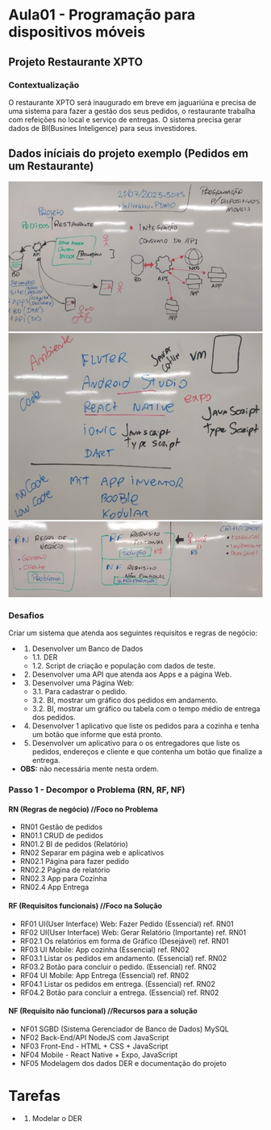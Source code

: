 # Aula01 - Programação para dispositivos móveis

## Projeto Restaurante XPTO

### Contextualização
O restaurante XPTO será inaugurado em breve em jaguariúna e precisa de uma sistema para fazer a gestão dos seus pedidos, o restaurante trabalha com refeições no local e serviço de entregas. O sistema precisa gerar dados de BI(Busines Inteligence) para seus investidores.

## Dados iníciais do projeto exemplo (Pedidos em um Restaurante)

![Lousa1](./lousa1.jpg)
![Lousa2](./lousa2.jpg)
![Lousa3](./lousa3.jpg)

### Desafios
Criar um sistema que atenda aos seguintes requisitos e regras de negócio:
- 1. Desenvolver um Banco de Dados
    - 1.1. DER
    - 1.2. Script de criação e população com dados de teste.
- 2. Desenvolver uma API que atenda aos Apps e a página Web.
- 3. Desenvolver uma Página Web:
    - 3.1. Para cadastrar o pedido.
    - 3.2. BI, mostrar um gráfico dos pedidos em andamento.
    - 3.2. BI, mostrar um gráfico ou tabela com o tempo médio de entrega dos pedidos.
- 4. Desenvolver 1 aplicativo que liste os pedidos para a cozinha e tenha um botão que informe que está pronto.
- 5. Desenvolver um aplicativo para o os entregadores que liste os pedidos, endereços e cliente e que contenha um botão que finalize a entrega.
- **OBS:** não necessária mente nesta ordem.

### Passo 1 - Decompor o Problema (RN, RF, NF)
#### RN (Regras de negócio) //Foco no Problema
- RN01 Gestão de pedidos
- RN01.1 CRUD de pedidos
- RN01.2 BI de pedidos (Relatório)
- RN02 Separar em página web e aplicativos
- RN02.1 Página para fazer pedido
- RN02.2 Página de relatório
- RN02.3 App para Cozinha
- RN02.4 App Entrega
#### RF (Requisitos funcionais) //Foco na Solução
- RF01 UI(User Interface) Web: Fazer Pedido (Essencial) ref. RN01
- RF02 UI(User Interface) Web: Gerar Relatório (Importante) ref. RN01
- RF02.1 Os relatórios em forma de Gráfico (Desejável) ref. RN01
- RF03 UI Mobile: App cozinha (Essencial) ref. RN02
- RF03.1 Listar os pedidos em andamento. (Essencial) ref. RN02
- RF03.2 Botão para concluir o pedido. (Essencial) ref. RN02
- RF04 UI Mobile: App Entrega (Essencial) ref. RN02
- RF04.1 Listar os pedidos em entrega. (Essencial) ref. RN02
- RF04.2 Botão para concluir a entrega. (Essencial) ref. RN02
#### NF (Requisito não funcional) //Recursos para a solução
- NF01 SGBD (Sistema Gerenciador de Banco de Dados) MySQL
- NF02 Back-End/API NodeJS com JavaScript
- NF03 Front-End - HTML + CSS + JavaScript
- NF04 Mobile - React Native + Expo, JavaScript
- NF05 Modelagem dos dados DER e documentação do projeto

# Tarefas
- 1. Modelar o DER